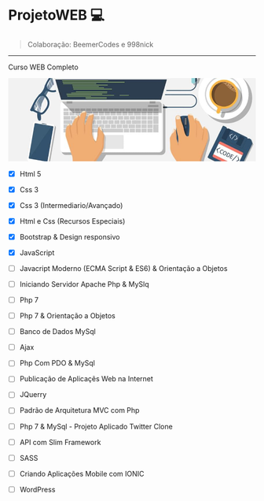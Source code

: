 # ProjetoWEB :computer:
###
> Colaboração: BeemerCodes e 998nick
---
Curso WEB Completo


![Imagem](foto.jpg)
* [x] Html 5
* [x] Css 3
* [x] Css 3 (Intermediario/Avançado)
* [x] Html e Css (Recursos Especiais)
* [x] Bootstrap & Design responsivo
* [x] JavaScript
* [ ] Javacript Moderno (ECMA Script & ES6) & Orientação a Objetos
* [ ] Iniciando Servidor Apache Php & MySlq
* [ ] Php 7
* [ ] Php 7 & Orientação a Objetos
* [ ] Banco de Dados MySql
* [ ] Ajax
* [ ] Php Com PDO & MySql
* [ ] Publicação de Aplicaçẽs Web na Internet
* [ ] JQuerry
* [ ] Padrão de Arquitetura MVC com Php
* [ ] Php 7 & MySql - Projeto Aplicado Twitter Clone
* [ ] API com Slim Framework
* [ ] SASS
* [ ] Criando Aplicações Mobile com IONIC
* [ ] WordPress

